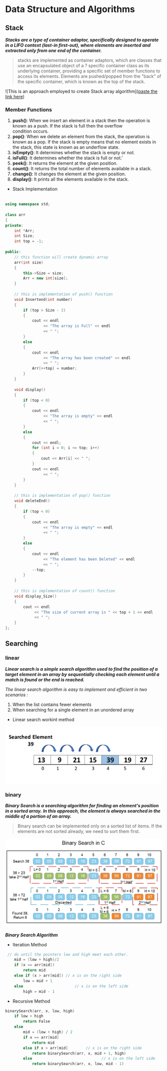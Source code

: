 # Data Structure and Algorithms

## Stack

**_Stacks are a type of container adaptor, specifically designed to operate in a LIFO context (last-in first-out), where elements are inserted and extracted only from one end of the container._**

> stacks are implemented as container adaptors, which are classes that use an encapsulated object of a ? specific container class as its underlying container, providing a specific set of member functions to access its elements. Elements are pushed/popped from the "back" of the specific container, which is known as the top of the stack.

![This is an approach employed to create Stack array algorithm]([paste the link here](https://github.com/anshchovatiya/DSA/blob/main/Images/Stack.png))

### Member Functions

1. **push()**: When we insert an element in a stack then the operation is known as a push. If the stack is full then the overflow \
   condition occurs.
2. **pop()**: When we delete an element from the stack, the operation is known as a pop. If the stack is empty means that no element exists
   in the stack, this state is known as an underflow state.
3. **isEmpty()**: It determines whether the stack is empty or not.
4. **isFull()**: It determines whether the stack is full or not.'
5. **peek()**: It returns the element at the given position.
6. **count()**: It returns the total number of elements available in a stack.
7. **change()**: It changes the element at the given position.
8. **display()**: It prints all the elements available in the stack.

- Stack Implementation

```cpp

using namespace std;

class arr
{
private:
    int *Arr;
    int Size;
    int top = -1;

public:
    // this function will create dynamic array
    arr(int size)
    {
        this->Size = size;
        Arr = new int[size];
    }

    // this is implementation of push() function
    void Insertend(int number)
    {
        if (top > Size - 2)
        {
            cout << endl
                 << "The array is Full" << endl
                 << " ";
        }
        else
        {
            cout << endl
                 << "The array has been created" << endl
                 << " ";
            Arr[++top] = number;
        }
    }

    void display()
    {
        if (top < 0)
        {
            cout << endl
                 << "The array is empty" << endl
                 << " ";
        }
        else
        {
            cout << endl;
            for (int i = 0; i <= top; i++)
            {
                cout << Arr[i] << " ";
            }
            cout << endl
                 << " ";
        }
    }

    // this is implementation of pop() function
    void deleteEnd()
    {
        if (top < 0)
        {
            cout << endl
                 << "The array is empty" << endl
                 << " ";
        }
        else
        {
            cout << endl
                 << "The element has been Deleted" << endl
                 << " ";
            --top;
        }
    }

    // this is implementation of count() function
    void display_Size()
    {
        cout << endl
             << "The size of current array is " << top + 1 << endl
             << " ";
    }
};

```

## Searching

### linear

**_Linear search is a simple search algorithm used to find the position of a target element in an array by sequentially checking each element until a match is found or the end is reached._**

_The linear search algorithm is easy to implement and efficient in two scenarios :_

1. When the list contains fewer elements
2. When searching for a single element in an unordered array

- Linear search workint method

![This is an approach employed to perform Linear Search Algorithm.](https://github.com/anshchovatiya/DSA/blob/main/Images/Linear_Search.png)

### binary

**_Binary Search is a searching algorithm for finding an element's position in a sorted array._**
**_In this approach, the element is always searched in the middle of a portion of an array._**

> Binary search can be implemented only on a sorted list of items. If the elements are not sorted already, we need to sort them first.

![This is an approach employed to perform a binary Search Algorithm.](https://github.com/anshchovatiya/DSA/blob/main/Images/Binary_Search.png)

**_Binary Search Algorithm_**

- Iteration Method

```cpp
 // do until the pointers low and high meet each other.
    mid = (low + high)/2
    if (x == arr[mid])
        return mid
    else if (x > arr[mid]) // x is on the right side
        low = mid + 1
    else                       // x is on the left side
        high = mid - 1

```

- Recursive Method

```cpp
binarySearch(arr, x, low, high)
    if low > high
        return False
    else
        mid = (low + high) / 2
        if x == arr[mid]
            return mid
        else if x > arr[mid]        // x is on the right side
            return binarySearch(arr, x, mid + 1, high)
        else                               // x is on the left side
            return binarySearch(arr, x, low, mid - 1)
```
